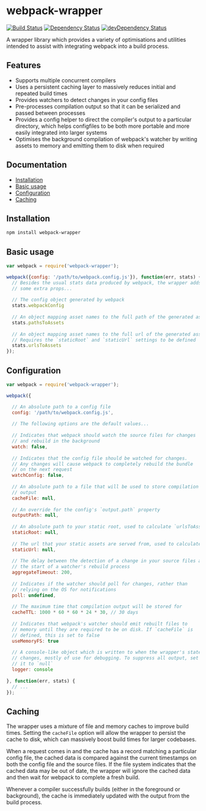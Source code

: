 webpack-wrapper
===============

[![Build Status](https://travis-ci.org/markfinger/webpack-wrapper.svg?branch=master)](https://travis-ci.org/markfinger/webpack-wrapper)
[![Dependency Status](https://david-dm.org/markfinger/webpack-wrapper.svg)](https://david-dm.org/markfinger/webpack-wrapper)
[![devDependency Status](https://david-dm.org/markfinger/webpack-wrapper/dev-status.svg)](https://david-dm.org/markfinger/webpack-wrapper#info=devDependencies)

A wrapper library which provides a variety of optimisations and utilities intended to assist with 
integrating webpack into a build process.


Features
--------

- Supports multiple concurrent compilers
- Uses a persistent caching layer to massively reduces initial and repeated build times
- Provides watchers to detect changes in your config files
- Pre-processes compilation output so that it can be serialized and passed between processes
- Provides a config helper to direct the compiler's output to a particular directory, which helps 
  configfiles to be both more portable and more easily integrated into larger systems
- Optimises the background compilation of webpack's watcher by writing assets to memory and 
  emitting them to disk when required


Documentation
-------------

- [Installation](#installation)
- [Basic usage](#basic-usage)
- [Configuration](#configuration)
- [Caching](#caching)


Installation
------------

```bash
npm install webpack-wrapper
```


Basic usage
-----------

```javascript
var webpack = require('webpack-wrapper');

webpack({config: '/path/to/webpack.config.js'}), function(err, stats) {
  // Besides the usual stats data produced by webpack, the wrapper adds 
  // some extra props...
  
  // The config object generated by webpack
  stats.webpackConfig
  
  // An object mapping asset names to the full path of the generated asset
  stats.pathsToAssets
  
  // An object mapping asset names to the full url of the generated asset.
  // Requires the `staticRoot` and `staticUrl` settings to be defined
  stats.urlsToAssets
});
```


Configuration
-------------

```javascript
var webpack = require('webpack-wrapper');

webpack({

  // An absolute path to a config file
  config: '/path/to/webpack.config.js',
  
  // The following options are the default values...
  
  // Indicates that webpack should watch the source files for changes 
  // and rebuild in the background
  watch: false,
  
  // Indicates that the config file should be watched for changes. 
  // Any changes will cause webpack to completely rebuild the bundle
  // on the next request
  watchConfig: false,
  
  // An absolute path to a file that will be used to store compilation 
  // output
  cacheFile: null,
  
  // An override for the config's `output.path` property
  outputPath: null,
  
  // An absolute path to your static root, used to calculate `urlsToAssets`
  staticRoot: null,
  
  // The url that your static assets are served from, used to calculate `urlsToAssets`
  staticUrl: null,
  
  // The delay between the detection of a change in your source files and 
  // the start of a watcher's rebuild process
  aggregateTimeout: 200,
  
  // Indicates if the watcher should poll for changes, rather than 
  // relying on the OS for notifications
  poll: undefined,
  
  // The maximum time that compilation output will be stored for
  cacheTTL: 1000 * 60 * 60 * 24 * 30, // 30 days
  
  // Indicates that webpack's watcher should emit rebuilt files to 
  // memory until they are required to be on disk. If `cacheFile` is
  // defined, this is set to false
  useMemoryFS: true
  
  // A console-like object which is written to when the wrapper's state
  // changes, mostly of use for debugging. To suppress all output, set 
  // it to `null`
  logger: console
  
}, function(err, stats) {
  // ...
});
```


Caching
-------

The wrapper uses a mixture of file and memory caches to improve build times. Setting the `cacheFile`
option will allow the wrapper to persist the cache to disk, which can massively boost build times for 
larger codebases.

When a request comes in and the cache has a record matching a particular config file, the cached data
is compared against the current timestamps on both the config file and the source files. If the file system indicates that the cached data may be out of date, the wrapper will ignore the cached data and then wait for 
webpack to complete a fresh build.

Whenever a compiler successfully builds (either in the foreground or background), the cache is immediately 
updated with the output from the build process.
